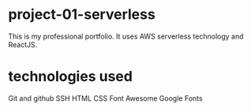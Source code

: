 # project-01-serverless

This is my professional portfolio. It uses AWS serverless technology and ReactJS.

# technologies used

 Git and github
 SSH
 HTML
 CSS
 Font Awesome
 Google Fonts
